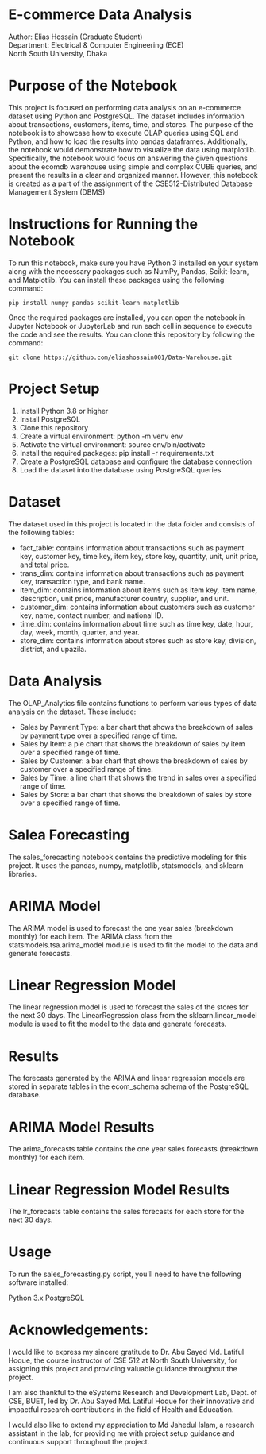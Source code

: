 # E-commerce Data Analysis
Author: Elias Hossain (Graduate Student) <br>
Department: Electrical & Computer Engineering (ECE) <br>
North South University, Dhaka <br>

# Purpose of the Notebook
This project is focused on performing data analysis on an e-commerce dataset using Python and PostgreSQL. The dataset includes information about transactions, customers, items, time, and stores. 
The purpose of the notebook is to showcase how to execute OLAP queries using SQL and Python, and how to load the results into pandas dataframes. Additionally, the notebook would demonstrate how to visualize the data using matplotlib. Specifically, the notebook would focus on answering the given questions 
about the ecomdb warehouse using simple and complex CUBE queries, and present the results in a clear and organized manner. However, this notebook is created as a part of the assignment of the CSE512-Distributed Database Management System (DBMS)

# Instructions for Running the Notebook

To run this notebook, make sure you have Python 3 installed on your system along with the necessary packages such as NumPy, Pandas, Scikit-learn, and Matplotlib. You can install these packages using the following command:

```
pip install numpy pandas scikit-learn matplotlib
```
Once the required packages are installed, you can open the notebook in Jupyter Notebook or JupyterLab and run each cell in sequence to execute the code and see the results. You can clone this repository by following the command:

```
git clone https://github.com/eliashossain001/Data-Warehouse.git

```
# Project Setup
1. Install Python 3.8 or higher
2. Install PostgreSQL
3. Clone this repository
4. Create a virtual environment: python -m venv env
5. Activate the virtual environment: source env/bin/activate
6. Install the required packages: pip install -r requirements.txt
7. Create a PostgreSQL database and configure the database connection
8. Load the dataset into the database using PostgreSQL queries


# Dataset
The dataset used in this project is located in the data folder and consists of the following tables:

* fact_table: contains information about transactions such as payment key, customer key, time key, item key, store key, quantity, unit, unit price, and total price.
* trans_dim: contains information about transactions such as payment key, transaction type, and bank name.
* item_dim: contains information about items such as item key, item name, description, unit price, manufacturer country, supplier, and unit.
* customer_dim: contains information about customers such as customer key, name, contact number, and national ID.
* time_dim: contains information about time such as time key, date, hour, day, week, month, quarter, and year.
* store_dim: contains information about stores such as store key, division, district, and upazila.

# Data Analysis
The OLAP_Analytics file contains functions to perform various types of data analysis on the dataset. These include:

* Sales by Payment Type: a bar chart that shows the breakdown of sales by payment type over a specified range of time.
* Sales by Item: a pie chart that shows the breakdown of sales by item over a specified range of time.
* Sales by Customer: a bar chart that shows the breakdown of sales by customer over a specified range of time.
* Sales by Time: a line chart that shows the trend in sales over a specified range of time.
* Sales by Store: a bar chart that shows the breakdown of sales by store over a specified range of time.


# Salea Forecasting
The sales_forecasting notebook contains the predictive modeling for this project. It uses the pandas, numpy, matplotlib, statsmodels, and sklearn libraries.

# ARIMA Model
The ARIMA model is used to forecast the one year sales (breakdown monthly) for each item. The ARIMA class from the statsmodels.tsa.arima_model module is used to fit the model to the data and generate forecasts.

# Linear Regression Model
The linear regression model is used to forecast the sales of the stores for the next 30 days. The LinearRegression class from the sklearn.linear_model module is used to fit the model to the data and generate forecasts.

# Results
The forecasts generated by the ARIMA and linear regression models are stored in separate tables in the ecom_schema schema of the PostgreSQL database.

# ARIMA Model Results
The arima_forecasts table contains the one year sales forecasts (breakdown monthly) for each item.

# Linear Regression Model Results
The lr_forecasts table contains the sales forecasts for each store for the next 30 days.

# Usage
To run the sales_forecasting.py script, you'll need to have the following software installed:

Python 3.x
PostgreSQL

# Acknowledgements:

I would like to express my sincere gratitude to Dr. Abu Sayed Md. Latiful Hoque, the course instructor of CSE 512 at North South University, for assigning this project and providing valuable guidance throughout the project.

I am also thankful to the eSystems Research and Development Lab, Dept. of CSE, BUET, led by Dr. Abu Sayed Md. Latiful Hoque for their innovative and impactful research contributions in the field of Health and Education.

I would also like to extend my appreciation to Md Jahedul Islam, a research assistant in the lab, for providing me with project setup guidance and continuous support throughout the project.

